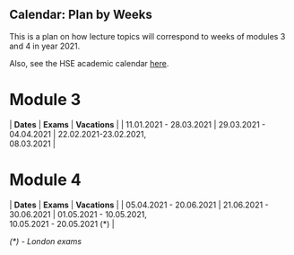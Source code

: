 Calendar: Plan by Weeks
---

This is a plan on how lecture topics will correspond to weeks of modules 3 and 4 in year 2021.

Also, see the HSE academic calendar [here](https://www.hse.ru/education/academ). 

# Module 3

| __Dates__               | __Exams__               | __Vacations__                     |
| 11.01.2021 - 28.03.2021 | 29.03.2021 - 04.04.2021 | 22.02.2021-23.02.2021, <br/>08.03.2021 |

# Module 4

| __Dates__               | __Exams__               | __Vacations__                                        |
| 05.04.2021 - 20.06.2021 | 21.06.2021 - 30.06.2021 | 01.05.2021 - 10.05.2021, <br/>10.05.2021 - 20.05.2021 (*) |

_(*) - London exams_


